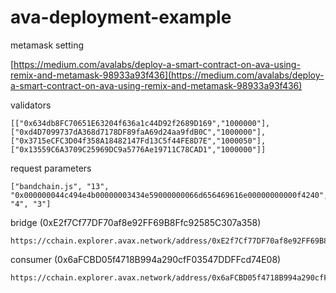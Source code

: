 # ava-deployment-example

metamask setting

[https://medium.com/avalabs/deploy-a-smart-contract-on-ava-using-remix-and-metamask-98933a93f436](https://medium.com/avalabs/deploy-a-smart-contract-on-ava-using-remix-and-metamask-98933a93f436)


validators
```
[["0x634db8FC70651E63204f636a1c44D92f2689D169","1000000"],["0xd4D7099737dA368d7178DF89faA69d24aa9fdB0C","1000000"],["0x3715eCFC3D04f358A18482147Fd13C5f44FE8D7E","1000050"],["0x13559C6A3709C25969DC9a5776Ae19711C78CAD1","1000000"]]
```

request parameters
```
["bandchain.js", "13", "0x000000044c494e4b00000003434e59000000066d656469616e00000000000f4240", "4", "3"]
```

bridge (0xE2f7Cf77DF70af8e92FF69B8Ffc92585C307a358)
```
https://cchain.explorer.avax.network/address/0xE2f7Cf77DF70af8e92FF69B8Ffc92585C307a358/transactions
```

consumer (0x6aFCBD05f4718B994a290cfF03547DDFFcd74E08)
```
https://cchain.explorer.avax.network/address/0x6aFCBD05f4718B994a290cfF03547DDFFcd74E08/transactions
```




